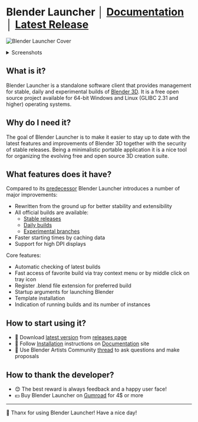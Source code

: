 # Blender Launcher │ [Documentation](https://dotbow.github.io/Blender-Launcher) │ [Latest Release](https://github.com/DotBow/Blender-Launcher/releases/latest)

![Blender Launcher Cover](docs/mkdocs/imgs/cover.png)

<details>
<summary>Screenshots</summary>
<p></p>
<p align="center">
<img src="docs/mkdocs/imgs/library_stable.png">
</p>
<p align="center">
<img src="docs/mkdocs/imgs/downloads_daily.png">
</p>
<p align="center">
<img src="docs/mkdocs/imgs/user_favorites.png">
</p>
<p align="center">
<img src="docs/mkdocs/imgs/tray.png">
</p>
</details>

## What is it?

Blender Launcher is a standalone software client that provides management for stable, daily and experimental builds of [Blender 3D](https://www.blender.org/). It is a free open source project available for 64-bit Windows and Linux (GLIBC 2.31 and higher) operating systems.

## Why do I need it?

The goal of Blender Launcher is to make it easier to stay up to date with the latest features and improvements of Blender 3D together with the security of stable releases. Being a minimalistic portable application it is a nice tool for organizing the evolving free and open source 3D creation suite.

## What features does it have?

Compared to its [predecessor](https://github.com/DotBow/Blender-Version-Manager) Blender Launcher introduces a number of major improvements:

* Rewritten from the ground up for better stability and extensibility
* All official builds are available:
    * [Stable releases](https://download.blender.org/release/)
    * [Daily builds](https://builder.blender.org/download/)
    * [Experimental branches](https://builder.blender.org/download/branches/)
* Faster starting times by caching data
* Support for high DPI displays

Core features:

* Automatic checking of latest builds
* Fast access of favorite build via tray context menu or by middle click on tray icon
* Register .blend file extension for preferred build
* Startup arguments for launching Blender
* Template installation
* Indication of running builds and its number of instances

## How to start using it?

* :floppy_disk: Download [latest version](https://github.com/DotBow/Blender-Launcher/releases/latest) from [releases page](https://github.com/DotBow/Blender-Launcher/releases)
* :rocket: Follow [Installation](https://dotbow.github.io/Blender-Launcher/installation/#installing-blender-launcher) instructions on [Documentation](https://dotbow.github.io/Blender-Launcher) site
* :speech_balloon: Use Blender Artists Community [thread](https://blenderartists.org/t/blender-launcher-standalone-software-client) to ask questions and make proposals

## How to thank the developer?

* :blush: The best reward is always feedback and a happy user face!
* :dollar: Buy Blender Launcher on [Gumroad](https://gum.co/Blender-Launcher) for 4$ or more

***

:sparkling_heart: Thanx for using Blender Launcher! Have a nice day!
